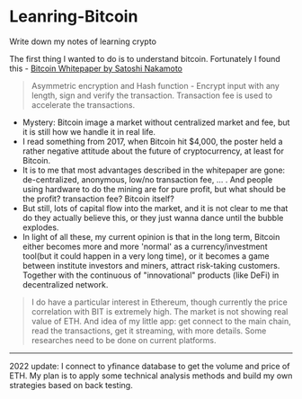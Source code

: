 # Leanring-Bitcoin
Write down my notes of learning crypto

The first thing I wanted to do is to understand bitcoin. Fortunately I found this - [Bitcoin Whitepaper by Satoshi Nakamoto](https://bitcoin.org/bitcoin.pdf)

> Asymmetric encryption and Hash function - Encrypt input with any length, sign and verify the transaction.
> Transaction fee is used to accelerate the transactions.

* Mystery: Bitcoin image a market without centralized market and fee, but it is still how we handle it in real life.
* I read something from 2017, when Bitcoin hit $4,000, the poster held a rather negative attitude about the future of cryptocurrency, at least for Bitcoin.
* It is to me that most advantages described in the whitepaper are gone: de-centralized, anonymous, low/no transaction fee, ... . And people using hardware to do the mining are for pure profit, but what should be the profit? transaction fee? Bitcoin itself?
* But still, lots of capital flow into the market, and it is not clear to me that do they actually believe this, or they just wanna dance until the bubble explodes.
* In light of all these, my current opinion is that in the long term, Bitcoin either becomes more and more 'normal' as a currency/investment tool(but it could happen in a very long time), or it becomes a game between institute investors and miners, attract risk-taking customers. Together with the continuous of "innovational" products (like DeFi) in decentralized network.

> I do have a particular interest in Ethereum, though currently the price correlation with BIT is extremely high. The market is not showing real value of ETH.
> And idea of my little app: get connect to the main chain, read the transactions, get it streaming, with more details. Some researches need to be done on current platforms.
---
2022 update:
I connect to yfinance database to get the volume and price of ETH. My plan is to apply some technical analysis methods and build my own strategies based on back testing.





